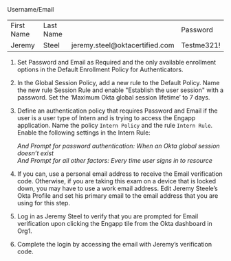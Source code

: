 <table>
<tr><td>First Name</td><td>Last Name</td><td></td>Username/Email</td><td>Password</td></tr>
<tr><td>Jeremy</td><td>Steel</td><td>jeremy.steel@oktacertified.com</td><td>Testme321!</td></tr>
</table>

1. Set Password and Email as Required and the only available enrollment options in the Default Enrollment Policy for Authenticators.

2. In the Global Session Policy, add a new rule to the Default Policy. Name the new rule Session Rule and enable "Establish the user session" with a password. Set the ‘Maximum Okta global session lifetime’ to 7 days.

3. Define an authentication policy that requires Password and Email if the user is a user type of Intern and is trying to access the Engapp application. Name the policy `Intern Policy` and the rule `Intern Rule`. Enable the following settings in the Intern Rule:  
  
    _And Prompt for password authentication: When an Okta global session doesn’t exist_  
    _And Prompt for all other factors: Every time user signs in to resource_  
  
4. If you can, use a personal email address to receive the Email verification code. Otherwise, if you are taking this exam on a device that is locked down, you may have to use a work email address. Edit Jeremy Steele’s Okta Profile and set his primary email to the email address that you are using for this step.

5. Log in as Jeremy Steel to verify that you are prompted for Email verification upon clicking the Engapp tile from the Okta dashboard in Org1.

6. Complete the login by accessing the email with Jeremy’s verification code.
